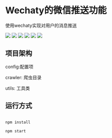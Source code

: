 # Wechaty的微信推送功能
使用wechaty实现对用户的消息推送

![](https://img.shields.io/badge/cheerio-1.0.0-green.svg)
![](https://img.shields.io/badge/chromium-2.1.1-green.svg)
![](https://img.shields.io/badge/nodeSchedule-1.3.2-green.svg)
![](https://img.shields.io/badge/qrcodeTerminal-0.12.0-green.svg)
![](https://img.shields.io/badge/superagent-5.1.0-green.svg)
![](https://img.shields.io/badge/wechaty-0.26.1-green.svg)

## 项目架构

config:配置项

crawler: 爬虫目录

utils: 工具类

## 运行方式

```bash

npm install 

npm start

```
